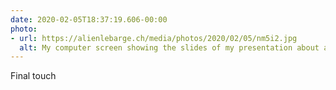 ```yaml
---
date: 2020-02-05T18:37:19.606-00:00
photo:
- url: https://alienlebarge.ch/media/photos/2020/02/05/nm5i2.jpg
  alt: My computer screen showing the slides of my presentation about accessibility
---
```

Final touch
